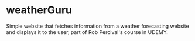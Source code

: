 # weatherGuru
Simple website that fetches information from a weather forecasting website and displays it to the user, part of Rob Percival's course in UDEMY.
